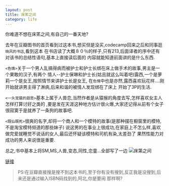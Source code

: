 ```yaml
---
layout: post
title: 床笫之间
category: life
---
```

你难道不想在床笫之间,有自己的一番天地?

去年在豆瓣图书的首页看到过这本书,想买但是没买,codecamp回来之后和同事逛`晓风的书店`,看到这本
在书店读了大概８０％的样子,只有213,后面译者的序中还有对该书的总结性语句,基本上直接读后面的
内容就能知道前面讲的是什么东西.

`<色情>`关于一个男人乱搞得病而被护士和护士长绑在床上做手术的故事,男主是一个果敢的汉子,有两个
情人--护士保琳和护士长(姑且就这么叫着吧)露西,一个是萝莉一个是女王,按照情节来讲护士长是女王,
在`色情`中也是亦然,露西喜欢玩花样....刚开始就讲男主得了淋病,后来和谐的被情人发现绑在了床上
开始了3P的生活.

`<一头宠猿的遐思>`基本上属于人兽恋,当然作者是从猿猴的角度去写,怎样喜欢女主人怎样打算讨好之类的
,要是发在天涯这种地方估计很火爆,大家还记得从前有个女子很寂寞于是就养了一条狗的故事吧.

`<既仙既死>`很爽的名字,却将一个商人和一个模特的故事(是那种摆在橱窗里的模特,不是淘宝模特频道的那些妹子)
说这男的在事业上很成功,在家庭上不怎么样,喜欢做完爱就睡觉不说话的女人,最后还怀疑该模特和司机有染,太差劲了
果然性能力对成功的男人来说很是重要.

总之,书中基本上将SM,MS,人兽,变态,同性,恋童...全部写了一边
![床第之间](http://img3.douban.com/lpic/s4568961.jpg)

[链接](http://book.douban.com/subject/5043526/)

> PS:在豆瓣直接搜是搜不到这本书的,至于你有没有搜到,反正我是没搜到,后来还是通过输入ISBN码找到的,阿北,你是要闹
> 那样啊?
